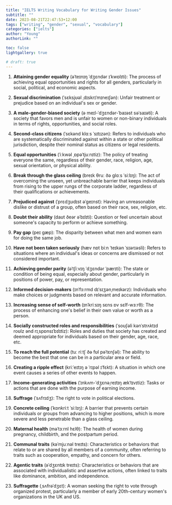 ```yaml
---
title: "IELTS Writing Vocabulary for Writing Gender Issues"
subtitle: ""
date: 2023-08-21T22:47:53+12:00
tags: ["writing", "gender", "sexual", "vocabulary"]
categories: ["ielts"]
author: "Young"
authorLink: ""

toc: false
lightgallery: true

# draft: true
---
```


1. **Attaining gender equality** (əˈteɪnɪŋ ˈdʒɛndər ɪˈkwɒlɪti): 
The process of achieving equal opportunities and rights for all genders, particularly in social, political, and economic aspects.

2. **Sexual discrimination** (ˈsɛksjʊəl ˌdɪskrɪˈmɪneɪʃən): 
Unfair treatment or prejudice based on an individual's sex or gender. 

3. **A male-gender-biased society** (ə meɪl-ˈdʒɛndər-ˈbaɪəst səˈsaɪəti): 
A society that favors men and is unfair to women or non-binary individuals in terms of rights, opportunities, and social roles.

4. **Second-class citizens** (ˈsɛkənd klɑːs ˈsɪtɪzən): 
Refers to individuals who are systematically discriminated against within a state or other political jurisdiction, despite their nominal status as citizens or legal residents.

5. **Equal opportunities** (ˈiːkwəl ˌɒpəˈtjuːnɪtiz): 
The policy of treating everyone the same, regardless of their gender, race, religion, age, sexual orientation, or physical ability.

6. **Break through the glass ceiling** (breɪk θruː ðə glɑːs ˈsiːlɪŋ): 
The act of overcoming the unseen, yet unbreachable barrier that keeps individuals from rising to the upper rungs of the corporate ladder, regardless of their qualifications or achievements.

7. **Prejudiced against** (ˈprɛdʒʊdɪst əˈɡeɪnst): 
Having an unreasonable dislike or distrust of a group, often based on their race, sex, religion, etc.

8. **Doubt their ability** (daʊt ðeər əˈbɪlɪti): 
Question or feel uncertain about someone's capacity to perform or achieve something.

9. **Pay gap** (peɪ gæp): 
The disparity between what men and women earn for doing the same job.

10. **Have not been taken seriously** (hæv nɒt biːn ˈteɪkən ˈsɪərɪəsli): 
Refers to situations where an individual's ideas or concerns are dismissed or not considered important.

11. **Achieving gender parity** (əˈtʃiːvɪŋ ˈdʒɛndər ˈpærɪti): 
The state or condition of being equal, especially about gender, particularly in positions of power, pay, or representation.

12. **Informed decision-makers** (ɪnˈfɔːrmd dɪˈsɪʒənˌmeɪkərz): 
Individuals who make choices or judgments based on relevant and accurate information.

13. **Increasing sense of self-worth** (ɪnˈkriːsɪŋ sɛns ɒv sɛlf-wɜːrθ): 
The process of enhancing one's belief in their own value or worth as a person.

14. **Socially constructed roles and responsibilities** (ˈsoʊʃəli kənˈstrʌktɪd roʊlz ənd rɪˌspɒnsɪˈbɪlɪtiz): 
Roles and duties that society has created and deemed appropriate for individuals based on their gender, age, race, etc.

15. **To reach the full potential** (tuː riːtʃ ðə fʊl pəˈtɛnʃəl): 
The ability to become the best that one can be in a particular area or field.

16. **Creating a ripple effect** (kriːˈeɪtɪŋ ə ˈrɪpəl ɪˈfɛkt): 
A situation in which one event causes a series of other events to happen.

17. **Income-generating activities** (ˈɪnkʌm-ˈdʒɛnəˌreɪtɪŋ ækˈtɪvɪtiz): 
Tasks or actions that are done with the purpose of earning income.

18. **Suffrage** (ˈsʌfrɪdʒ): 
The right to vote in political elections.

19. **Concrete ceiling** (ˈkɒnkriːt ˈsiːlɪŋ): 
A barrier that prevents certain individuals or groups from advancing to higher positions, which is more severe and less penetrable than a glass ceiling.

20. **Maternal health** (məˈtɜːrnl hɛlθ): 
The health of women during pregnancy, childbirth, and the postpartum period.

21. **Communal traits** (kəˈmjuːnəl treɪts): 
Characteristics or behaviors that relate to or are shared by all members of a community, often referring to traits such as cooperation, empathy, and concern for others.

22. **Agentic traits** (əˈdʒɛntɪk treɪts): 
Characteristics or behaviors that are associated with individualistic and assertive actions, often linked to traits like dominance, ambition, and independence.

23. **Suffragette** (ˌsʌfrəˈdʒɛt): 
A woman seeking the right to vote through organized protest, particularly a member of early 20th-century women's organizations in the UK and US.